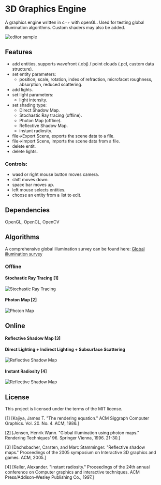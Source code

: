 # 3D Graphics Engine

A graphics engine written in c++ with openGL. Used for testing global illumination algorithms. Custom shaders may also be added.

![editor sample](https://github.com/Gregjksmith/Global-Illumination/blob/master/images/editorSample.png?raw=true)

## Features

+ add entities, supports wavefront (.obj) / point clouds (.pcl, custom data structure).
+ set entity parameters:
	* position, scale, rotation, index of refraction, microfacet roughness, absorption, reduced scattering.
+ add lights.
+ set light parameters:
	* light intensity.
+ set shading type:
	* Direct Shadow Map.
	* Stochastic Ray tracing (offline).
	* Photon Map (offline).
	* Reflective Shadow Map.
	* instant radiosity.
+ file->Export Scene, exports the scene data to a file.
+ file->Import Scene, imports the scene data from a file.
+ delete entit.
+ delete lights.

### Controls:
+ wasd or right mouse button moves camera.
+ shift moves down.
+ space bar moves up.
+ left mouse selects entities.
+ choose an entity from a list to edit.

## Dependencies

OpenGL, OpenCL, OpenCV

## Algorithms

A comprehensive global illumination survey can be found here: [Global illumination survey](https://gregjksmith.github.io/Global-Illumination/)

### Offline

#### Stochastic Ray Tracing [1]

![Stochastic Ray Tracing](https://github.com/Gregjksmith/Global-Illumination/blob/master/images/rayTracedImage_uniform_10000.png?raw=true)

#### Photon Map [2]

![Photon Map](https://github.com/Gregjksmith/Global-Illumination/blob/master/images/photonMapDiffuse.png?raw=true)

## Online

#### Reflective Shadow Map [3]

#### Direct Lighting + Indirect Lighting + Subsurface Scattering
![Reflective Shadow Map](https://github.com/Gregjksmith/Global-Illumination/blob/master/images/Reflective%20Shadow%20Map.png?raw=true)

#### Instant Radiosity [4]

![Reflective Shadow Map](https://github.com/Gregjksmith/Global-Illumination/blob/master/images/Instant%20Radiosity%203.png?raw=true)

## License

This project is licensed under the terms of the MIT license.

[1] [Kajiya, James T. "The rendering equation." ACM Siggraph Computer Graphics. Vol. 20. No. 4. ACM, 1986.]

[2] [Jensen, Henrik Wann. "Global illumination using photon maps." Rendering Techniques’ 96. Springer Vienna, 1996. 21-30.]

[3] [Dachsbacher, Carsten, and Marc Stamminger. "Reflective shadow maps." Proceedings of the 2005 symposium on Interactive 3D graphics and games. ACM, 2005.]

[4] [Keller, Alexander. "Instant radiosity." Proceedings of the 24th annual conference on Computer graphics and interactive techniques. ACM Press/Addison-Wesley Publishing Co., 1997.]